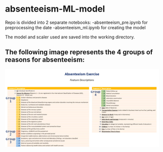 # absenteeism-ML-model

Repo is divided into 2 separate notebooks:
-absenteeism_pre.ipynb for preprocessing the date
-absenteeism_ml.ipynb for creating the model

The model and scaler used are saved into the working directory.


## The following image represents the 4 groups of reasons for absenteeism:
![Reasons for absence groups](https://github.com/MihaiBenche/absenteeism-ML-model/blob/main/feature%20descriptions.png)